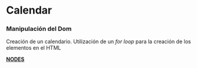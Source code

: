 # Calendar

### Manipulaci&oacute;n del Dom

Creaci&oacute;n de un calendario. Utilizaci&oacute;n de un *for loop* para la creación de los elementos en el HTML

[**NODES**](https://www.w3schools.com/js/js_htmldom_nodes.asp)
